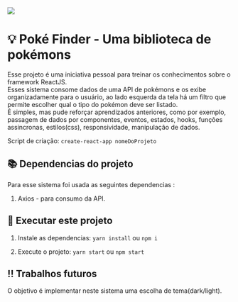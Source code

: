 <img src="assets/pokeFinder.png" align="center"/>

# 💡 Poké Finder - Uma biblioteca de pokémons

Esse projeto é uma iniciativa pessoal para treinar os conhecimentos sobre o framework ReactJS.</br>
Esses sistema consome dados de uma API de pokémons e os exibe organizadamente para o usuário, ao lado esquerda da tela há um filtro que permite escolher qual o tipo do pokémon deve ser listado.</br>
É simples, mas pude reforçar aprendizados anteriores, como por exemplo, passagem de dados por componentes, eventos, estados, hooks, funções assincronas, estilos(css), responsividade, manipulação de dados. 

Script de criação: `create-react-app nomeDoProjeto`

## 📚 Dependencias do projeto

Para esse sistema foi usada as seguintes dependencias :

1. Axios - para consumo da API.

## 🎉 Executar este projeto

1. Instale as dependencias: `yarn install` ou `npm i`

2. Execute o projeto: `yarn start` ou `npm start`

## ‼️ Trabalhos futuros
O objetivo é implementar neste sistema uma escolha de tema(dark/light).